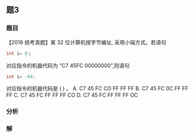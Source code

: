 ## 题3
### 题目
【2018 统考真题】某 32 位计算机按字节编址, 采用小端方式。若语句
```cpp
int i= 0；
```
对应指令的机器代码为 “C7 45FC 00000000”,则语句
```cpp
int i= -64; 
```
对应指令的机器代码是 ( ) 。
A. C7 45 FC CO FF FF FF 
B. C7 45 FC 0C FF FF FF
C. C7 45 FC FF FF FF CO 
D. C7 45 FC FF FF FF OC
### 分析

### 解